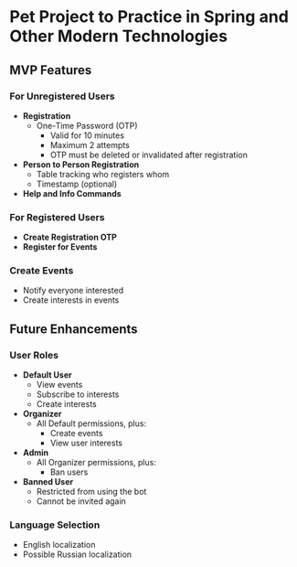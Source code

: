 # Pet Project to Practice in Spring and Other Modern Technologies

## MVP Features

### For Unregistered Users
- **Registration**
    - One-Time Password (OTP)
        - Valid for 10 minutes
        - Maximum 2 attempts
        - OTP must be deleted or invalidated after registration
- **Person to Person Registration**
    - Table tracking who registers whom
    - Timestamp (optional)
- **Help and Info Commands**

### For Registered Users
- **Create Registration OTP**
- **Register for Events**

### Create Events
- Notify everyone interested
- Create interests in events

## Future Enhancements

### User Roles
- **Default User**
    - View events
    - Subscribe to interests
    - Create interests
- **Organizer**
    - All Default permissions, plus:
        - Create events
        - View user interests
- **Admin**
    - All Organizer permissions, plus:
        - Ban users
- **Banned User**
    - Restricted from using the bot
    - Cannot be invited again

### Language Selection
- English localization
- Possible Russian localization
